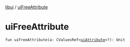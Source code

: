 [libui](README.md) / [uiFreeAttribute](ui-free-attribute.md)

# uiFreeAttribute

`fun uiFreeAttribute(a: CValuesRef<`[`uiAttribute`](ui-attribute.md)`>?): Unit`

